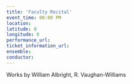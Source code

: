```yaml
---
title: 'Faculty Recital'
event_time: 08:00 PM
location:
latitude: 0
longitude: 0
performance_url:
ticket_information_url:
ensemble:
conductor:
---
```

Works by William Albright, R. Vaughan-Williams